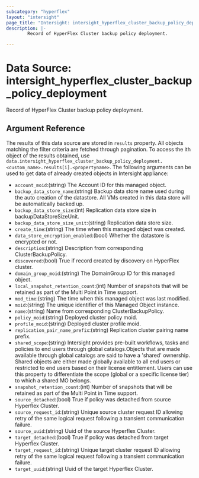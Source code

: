 ```yaml
---
subcategory: "hyperflex"
layout: "intersight"
page_title: "Intersight: intersight_hyperflex_cluster_backup_policy_deployment"
description: |-
        Record of HyperFlex Cluster backup policy deployment.

---
```


# Data Source: intersight_hyperflex_cluster_backup_policy_deployment
Record of HyperFlex Cluster backup policy deployment.
## Argument Reference
The results of this data source are stored in `results` property.
All objects matching the filter criteria are fetched through pagination.
To access the ith object of the results obtained, use `data.intersight_hyperflex_cluster_backup_policy_deployment.<custom_name>.results[i].<propertyname>`.
The following arguments can be used to get data of already created objects in Intersight appliance:
* `account_moid`:(string) The Account ID for this managed object. 
* `backup_data_store_name`:(string) Backup data store name used during the auto creation of the datastore. All VMs created in this data store will be automatically backed up. 
* `backup_data_store_size`:(int) Replication data store size in backupDataStoreSizeUnit. 
* `backup_data_store_size_unit`:(string) Replication data store size. 
* `create_time`:(string) The time when this managed object was created. 
* `data_store_encryption_enabled`:(bool) Whether the datastore is encrypted or not. 
* `description`:(string) Description from corresponding ClusterBackupPolicy. 
* `discovered`:(bool) True if record created by discovery on HyperFlex cluster. 
* `domain_group_moid`:(string) The DomainGroup ID for this managed object. 
* `local_snapshot_retention_count`:(int) Number of snapshots that will be retained as part of the Multi Point in Time support. 
* `mod_time`:(string) The time when this managed object was last modified. 
* `moid`:(string) The unique identifier of this Managed Object instance. 
* `name`:(string) Name from corresponding ClusterBackupPolicy. 
* `policy_moid`:(string) Deployed cluster policy moid. 
* `profile_moid`:(string) Deployed cluster profile moid. 
* `replication_pair_name_prefix`:(string) Replication cluster pairing name prefix. 
* `shared_scope`:(string) Intersight provides pre-built workflows, tasks and policies to end users through global catalogs.Objects that are made available through global catalogs are said to have a 'shared' ownership. Shared objects are either made globally available to all end users or restricted to end users based on their license entitlement. Users can use this property to differentiate the scope (global or a specific license tier) to which a shared MO belongs. 
* `snapshot_retention_count`:(int) Number of snapshots that will be retained as part of the Multi Point in Time support. 
* `source_detached`:(bool) True if policy was detached from source Hyperflex Cluster. 
* `source_request_id`:(string) Unique source cluster request ID allowing retry of the same logical request following a transient communication failure. 
* `source_uuid`:(string) Uuid of the source Hyperflex Cluster. 
* `target_detached`:(bool) True if policy was detached from target Hyperflex Cluster. 
* `target_request_id`:(string) Unique target cluster request ID allowing retry of the same logical request following a transient communication failure. 
* `target_uuid`:(string) Uuid of the target Hyperflex Cluster. 
 
